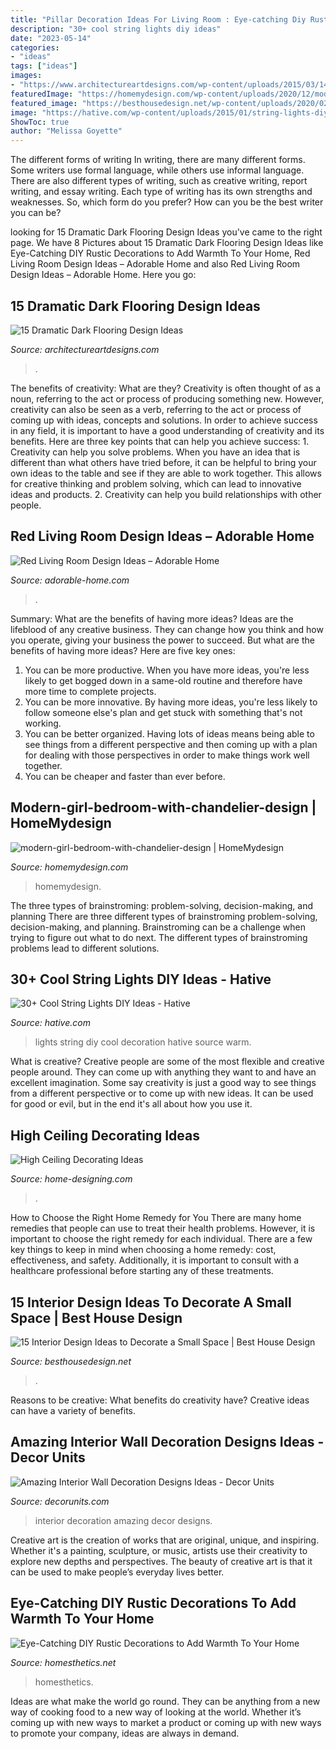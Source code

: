 ```yaml
---
title: "Pillar Decoration Ideas For Living Room : Eye-catching Diy Rustic Decorations To Add Warmth To Your Home"
description: "30+ cool string lights diy ideas"
date: "2023-05-14"
categories:
- "ideas"
tags: ["ideas"]
images:
- "https://www.architectureartdesigns.com/wp-content/uploads/2015/03/141-1024x682.jpg"
featuredImage: "https://homemydesign.com/wp-content/uploads/2020/12/modern-girl-bedroom-with-chandelier-design.jpg"
featured_image: "https://besthousedesign.net/wp-content/uploads/2020/02/interior-16.jpg"
image: "https://hative.com/wp-content/uploads/2015/01/string-lights-diy-ideas/29-string-lights-diy-ideas.jpg"
ShowToc: true
author: "Melissa Goyette"
---
```



The different forms of writing
In writing, there are many different forms. Some writers use formal language, while others use informal language. There are also different types of writing, such as creative writing, report writing, and essay writing. Each type of writing has its own strengths and weaknesses. So, which form do you prefer? How can you be the best writer you can be?

	

		
looking for 15 Dramatic Dark Flooring Design Ideas you've came to the right page. We have 8 Pictures about 15 Dramatic Dark Flooring Design Ideas like Eye-Catching DIY Rustic Decorations to Add Warmth To Your Home, Red Living Room Design Ideas – Adorable Home and also Red Living Room Design Ideas – Adorable Home. Here you go:
		
    
## 15 Dramatic Dark Flooring Design Ideas

<img loading=lazy src="https://www.architectureartdesigns.com/wp-content/uploads/2015/03/141-1024x682.jpg" onerror="this.onerror=null;this.src='https://tse1.mm.bing.net/th?id=OIP.utPgSFx_97c3IAFpYt37SgHaE7&amp;pid=15.1';" alt="15 Dramatic Dark Flooring Design Ideas">

_Source: architectureartdesigns.com_

>. 

	

The benefits of creativity: What are they?
Creativity is often thought of as a noun, referring to the act or process of producing something new. However, creativity can also be seen as a verb, referring to the act or process of coming up with ideas, concepts and solutions. In order to achieve success in any field, it is important to have a good understanding of creativity and its benefits. Here are three key points that can help you achieve success: 1. Creativity can help you solve problems. When you have an idea that is different than what others have tried before, it can be helpful to bring your own ideas to the table and see if they are able to work together. This allows for creative thinking and problem solving, which can lead to innovative ideas and products. 2. Creativity can help you build relationships with other people.

    
## Red Living Room Design Ideas – Adorable Home

<img loading=lazy src="https://adorable-home.com/wp-content/gallery/red-living-room-design-ideas/red-living-room-design-ideas-12.jpg" onerror="this.onerror=null;this.src='https://tse1.mm.bing.net/th?id=OIP.vuUFpUsg1a1YP0nbUBBe5wHaJ3&amp;pid=15.1';" alt="Red Living Room Design Ideas – Adorable Home">

_Source: adorable-home.com_

>. 

	

Summary: What are the benefits of having more ideas?
Ideas are the lifeblood of any creative business. They can change how you think and how you operate, giving your business the power to succeed. But what are the benefits of having more ideas? Here are five key ones:
1. You can be more productive. When you have more ideas, you're less likely to get bogged down in a same-old routine and therefore have more time to complete projects.
2. You can be more innovative. By having more ideas, you're less likely to follow someone else's plan and get stuck with something that's not working.
3. You can be better organized. Having lots of ideas means being able to see things from a different perspective and then coming up with a plan for dealing with those perspectives in order to make things work well together.
4. You can be cheaper and faster than ever before.

    
## Modern-girl-bedroom-with-chandelier-design | HomeMydesign

<img loading=lazy src="https://homemydesign.com/wp-content/uploads/2020/12/modern-girl-bedroom-with-chandelier-design.jpg" onerror="this.onerror=null;this.src='https://tse1.mm.bing.net/th?id=OIP.H9fYfi5-LKGzLxBSyGZBhQHaLG&amp;pid=15.1';" alt="modern-girl-bedroom-with-chandelier-design | HomeMydesign">

_Source: homemydesign.com_

>homemydesign. 

	

The three types of brainstroming: problem-solving, decision-making, and planning
There are three different types of brainstroming problem-solving, decision-making, and planning. Brainstroming can be a challenge when trying to figure out what to do next. The different types of brainstroming problems lead to different solutions.

    
## 30+ Cool String Lights DIY Ideas - Hative

<img loading=lazy src="https://hative.com/wp-content/uploads/2015/01/string-lights-diy-ideas/29-string-lights-diy-ideas.jpg" onerror="this.onerror=null;this.src='https://tse1.mm.bing.net/th?id=OIP.2odQdrxZhX5lArtTUGVMBgHaJ4&amp;pid=15.1';" alt="30+ Cool String Lights DIY Ideas - Hative">

_Source: hative.com_

>lights string diy cool decoration hative source warm. 

	

What is creative?
Creative people are some of the most flexible and creative people around. They can come up with anything they want to and have an excellent imagination. Some say creativity is just a good way to see things from a different perspective or to come up with new ideas. It can be used for good or evil, but in the end it's all about how you use it.

    
## High Ceiling Decorating Ideas

<img loading=lazy src="http://cdn.home-designing.com/wp-content/uploads/2012/09/White-living-room-dining-furniture.jpeg" onerror="this.onerror=null;this.src='https://tse1.mm.bing.net/th?id=OIP.O5peLmzCWudLhDk0MlvexAHaLH&amp;pid=15.1';" alt="High Ceiling Decorating Ideas">

_Source: home-designing.com_

>. 

	

How to Choose the Right Home Remedy for You
There are many home remedies that people can use to treat their health problems. However, it is important to choose the right remedy for each individual. There are a few key things to keep in mind when choosing a home remedy: cost, effectiveness, and safety. Additionally, it is important to consult with a healthcare professional before starting any of these treatments.

    
## 15 Interior Design Ideas To Decorate A Small Space | Best House Design

<img loading=lazy src="https://besthousedesign.net/wp-content/uploads/2020/02/interior-16.jpg" onerror="this.onerror=null;this.src='https://tse3.mm.bing.net/th?id=OIP.unTbbDLWaSRIq-O2Re5lNQHaLH&amp;pid=15.1';" alt="15 Interior Design Ideas to Decorate a Small Space | Best House Design">

_Source: besthousedesign.net_

>. 

	

Reasons to be creative: What benefits do creativity have?
Creative ideas can have a variety of benefits.

    
## Amazing Interior Wall Decoration Designs Ideas - Decor Units

<img loading=lazy src="https://3.bp.blogspot.com/-y-lKiYlVCHg/WchGpMIAzSI/AAAAAAAA68E/dHaYuK5mqzQvOo_mb5lgHHzh71ItKpbpwCLcBGAs/s1600/110.jpg" onerror="this.onerror=null;this.src='https://tse1.mm.bing.net/th?id=OIP.oQHFad2gLuaaVfO1WS1nqgHaLJ&amp;pid=15.1';" alt="Amazing Interior Wall Decoration Designs Ideas - Decor Units">

_Source: decorunits.com_

>interior decoration amazing decor designs. 

	

Creative art is the creation of works that are original, unique, and inspiring. Whether it's a painting, sculpture, or music, artists use their creativity to explore new depths and perspectives. The beauty of creative art is that it can be used to make people’s everyday lives better.

    
## Eye-Catching DIY Rustic Decorations To Add Warmth To Your Home

<img loading=lazy src="http://cdn.homesthetics.net/wp-content/uploads/2017/10/65dc08d06845b61a4520ac8fc2a8d39b-rustic-home-decor-rustic-homes.jpg" onerror="this.onerror=null;this.src='https://tse4.mm.bing.net/th?id=OIP.RHO1QG2pvMSs18AcOcc76gHaKX&amp;pid=15.1';" alt="Eye-Catching DIY Rustic Decorations to Add Warmth To Your Home">

_Source: homesthetics.net_

>homesthetics. 

	

Ideas are what make the world go round. They can be anything from a new way of cooking food to a new way of looking at the world. Whether it’s coming up with new ways to market a product or coming up with new ways to promote your company, ideas are always in demand.

